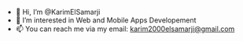 - 👋 Hi, I’m @KarimElSamarji
- 👀 I’m interested in Web and Mobile Apps Developement
- 📫 You can reach me via my email: karim2000elsamarji@gmail.com
<!---
KarimElSamarji/KarimElSamarji is a ✨ special ✨ repository because its `README.md` (this file) appears on your GitHub profile.
You can click the Preview link to take a look at your changes.
--->

